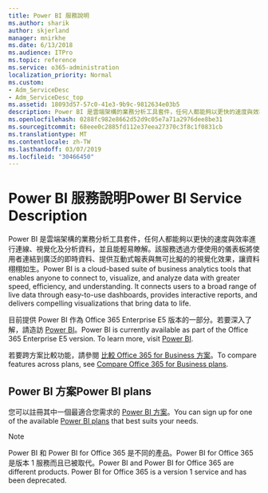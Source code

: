 ```yaml
---
title: Power BI 服務說明
ms.author: sharik
author: skjerland
manager: mnirkhe
ms.date: 6/13/2018
ms.audience: ITPro
ms.topic: reference
ms.service: o365-administration
localization_priority: Normal
ms.custom:
- Adm_ServiceDesc
- Adm_ServiceDesc_top
ms.assetid: 18093d57-57c0-41e3-9b9c-9812634e03b5
description: Power BI 是雲端架構的業務分析工具套件，任何人都能夠以更快的速度與效率進行連線、視覺化及分析資料，並且能輕易瞭解。該服務透過方便使用的儀表板將使用者連結到廣泛的即時資料、提供互動式報表與無可比擬的的視覺化效果，讓資料栩栩如生。
ms.openlocfilehash: 0288fc982e8662d52d9c05e7a71a2976dee8be31
ms.sourcegitcommit: 68eee0c2885fd112e37eea27370c3f8c1f0831cb
ms.translationtype: MT
ms.contentlocale: zh-TW
ms.lasthandoff: 03/07/2019
ms.locfileid: "30466450"
---
```

# <a name="power-bi-service-description"></a><span data-ttu-id="3ad52-104">Power BI 服務說明</span><span class="sxs-lookup"><span data-stu-id="3ad52-104">Power BI Service Description</span></span>

<span data-ttu-id="3ad52-p102">Power BI 是雲端架構的業務分析工具套件，任何人都能夠以更快的速度與效率進行連線、視覺化及分析資料，並且能輕易瞭解。該服務透過方便使用的儀表板將使用者連結到廣泛的即時資料、提供互動式報表與無可比擬的的視覺化效果，讓資料栩栩如生。</span><span class="sxs-lookup"><span data-stu-id="3ad52-p102">Power BI is a cloud-based suite of business analytics tools that enables anyone to connect to, visualize, and analyze data with greater speed, efficiency, and understanding. It connects users to a broad range of live data through easy-to-use dashboards, provides interactive reports, and delivers compelling visualizations that bring data to life.</span></span>
  
<span data-ttu-id="3ad52-p103">目前提供 Power BI 作為 Office 365 Enterprise E5 版本的一部分。若要深入了解，請造訪 [Power BI](https://powerbi.microsoft.com/)。</span><span class="sxs-lookup"><span data-stu-id="3ad52-p103">Power BI is currently available as part of the Office 365 Enterprise E5 version. To learn more, visit [Power BI](https://powerbi.microsoft.com/).</span></span>
  
<span data-ttu-id="3ad52-109">若要跨方案比較功能，請參閱 [比較 Office 365 for Business 方案](http://go.microsoft.com/fwlink/?LinkID=799177&amp;clcid=0x409)。</span><span class="sxs-lookup"><span data-stu-id="3ad52-109">To compare features across plans, see [Compare Office 365 for Business plans](http://go.microsoft.com/fwlink/?LinkID=799177&amp;clcid=0x409).</span></span>
  
## <a name="power-bi-plans"></a><span data-ttu-id="3ad52-110">Power BI 方案</span><span class="sxs-lookup"><span data-stu-id="3ad52-110">Power BI plans</span></span>
<span data-ttu-id="3ad52-111"><a name="BKMK_PowerBIPlans"> </a></span><span class="sxs-lookup"><span data-stu-id="3ad52-111"></span></span>

<span data-ttu-id="3ad52-112">您可以註冊其中一個最適合您需求的 [Power BI 方案](https://go.microsoft.com/fwlink/?LinkID=786854)。</span><span class="sxs-lookup"><span data-stu-id="3ad52-112">You can sign up for one of the available [Power BI plans](https://go.microsoft.com/fwlink/?LinkID=786854) that best suits your needs.</span></span> 
  
> [!NOTE]
> <span data-ttu-id="3ad52-p104">Power BI 和 Power BI for Office 365 是不同的產品。Power BI for Office 365 是版本 1 服務而且已被取代。</span><span class="sxs-lookup"><span data-stu-id="3ad52-p104">Power BI and Power BI for Office 365 are different products. Power BI for Office 365 is a version 1 service and has been deprecated.</span></span> 
  


